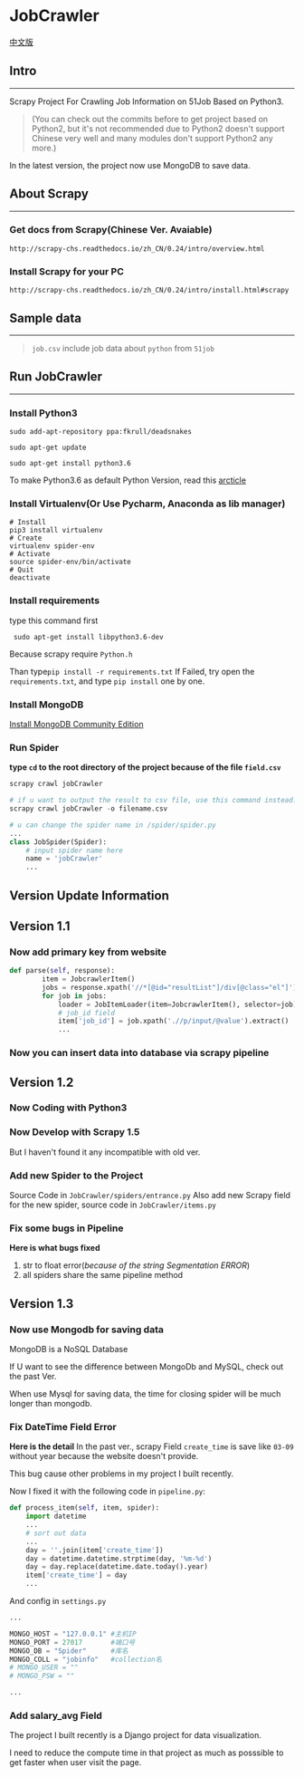 # JobCrawler
[中文版](README_Zh-CN.md)

## Intro
---------------------------
Scrapy Project For Crawling Job Information on 51Job Based on Python3.

> (You can check out the commits before to get project based on Python2, 
but it's not recommended due to Python2 doesn't support Chinese very well
and many modules don't support Python2 any more.)

In the latest version, the project now use MongoDB to save data.


## About Scrapy
----------------------------

### Get docs from Scrapy(Chinese Ver. Avaiable)
```
http://scrapy-chs.readthedocs.io/zh_CN/0.24/intro/overview.html
```
### Install Scrapy for your PC
```
http://scrapy-chs.readthedocs.io/zh_CN/0.24/intro/install.html#scrapy
```


## Sample data
-----------------------------

>`job.csv` include job data about `python` from `51job`


## Run JobCrawler
------------------------------

### Install Python3

```
sudo add-apt-repository ppa:fkrull/deadsnakes

sudo apt-get update

sudo apt-get install python3.6
```
To make Python3.6 as default Python Version, read this [arcticle](https://blog.csdn.net/fireflychh/article/details/78195778)

### Install Virtualenv(Or Use Pycharm, Anaconda as lib manager)

```shell
# Install
pip3 install virtualenv
# Create
virtualenv spider-env
# Activate
source spider-env/bin/activate
# Quit
deactivate
```

### Install requirements
type this command first
```shell
 sudo apt-get install libpython3.6-dev
```
Because scrapy require `Python.h`

Than type`pip install -r requirements.txt`
If Failed, try open the `requirements.txt`, and  type `pip install` one by one.

### Install MongoDB
[Install MongoDB Community Edition](https://docs.mongodb.com/manual/administration/install-community/)

### Run Spider
**type `cd` to the root directory of the project because of the file `field.csv`**

```python
scrapy crawl jobCrawler

# if u want to output the result to csv file, use this command instead:
scrapy crawl jobCrawler -o filename.csv

# u can change the spider name in /spider/spider.py
...
class JobSpider(Spider):
    # input spider name here
    name = 'jobCrawler'
    ...

```


## Version Update Information

## Version 1.1

### Now add primary key from website

```python
def parse(self, response):
        item = JobcrawlerItem()
        jobs = response.xpath('//*[@id="resultList"]/div[@class="el"]')
        for job in jobs:
            loader = JobItemLoader(item=JobcrawlerItem(), selector=job)
            # job_id field
            item['job_id'] = job.xpath('.//p/input/@value').extract()
            ...
```

### Now you can insert data into database via scrapy pipeline

## Version 1.2

### Now Coding with Python3

### Now Develop with Scrapy 1.5
But I haven't found it any incompatible with old ver.

### Add new Spider to the Project
Source Code in `JobCrawler/spiders/entrance.py`
Also add new Scrapy field for the new spider, source code in `JobCrawler/items.py`

### Fix some bugs in Pipeline
**Here is what bugs fixed**
1. str to float error(*because of the string Segmentation ERROR*)
2. all spiders share the same pipeline method


## Version 1.3

### Now use Mongodb for saving data
MongoDB is a NoSQL Database

If U want to see the difference between MongoDb and MySQL, check out the past Ver.

When use Mysql for saving data, the time for closing spider will be much longer than mongodb.

### Fix DateTime Field Error
**Here is the detail**
In the past ver., scrapy Field `create_time` is save like `03-09`
without year because the website doesn't provide.

This bug cause other problems in my project I built recently.

Now I fixed it with the following code in `pipeline.py`:

```python
def process_item(self, item, spider):
    import datetime
    ...
    # sort out data
    ...
    day = ''.join(item['create_time'])
    day = datetime.datetime.strptime(day, '%m-%d')
    day = day.replace(datetime.date.today().year) 
    item['create_time'] = day
    ...

```

And config in `settings.py`

```python
...

MONGO_HOST = "127.0.0.1" #主机IP
MONGO_PORT = 27017       #端口号 
MONGO_DB = "Spider"      #库名
MONGO_COLL = "jobinfo"   #collection名
# MONGO_USER = ""
# MONGO_PSW = ""

...

```

### Add salary_avg Field

The project I built recently is a Django project for data visualization.

I need to reduce the compute time in that project as much as posssible to get faster
when user visit the page.